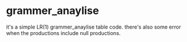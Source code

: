 grammer_anaylise
================
it's a simple LR(1) grammer_anaylise table code.
there's also some error when the productions include null productions.
